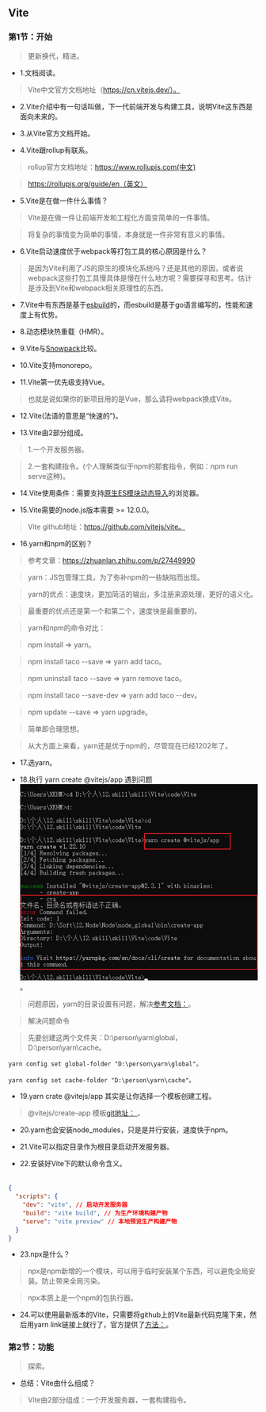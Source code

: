 ## Vite

### 第1节：开始

>更新换代，精进。

- 1.文档阅读。

>Vite中文官方文档地址（https://cn.vitejs.dev/）。

- 2.Vite介绍中有一句话叫做，下一代前端开发与构建工具，说明Vite这东西是面向未来的。

- 3.从Vite官方文档开始。

- 4.Vite跟rollup有联系。

>rollup官方文档地址：https://www.rollupjs.com(中文)

>https://rollupjs.org/guide/en（英文）

- 5.Vite是在做一件什么事情？

>Vite是在做一件让前端开发和工程化方面变简单的一件事情。

>将复杂的事情变为简单的事情，本身就是一件非常有意义的事情。

- 6.Vite启动速度优于webpack等打包工具的核心原因是什么？

>是因为Vite利用了JS的原生的模块化系统吗？还是其他的原因，或者说webpack这些打包工具慢具体是慢在什么地方呢？需要探寻和思考。估计是涉及到Vite和webpack相关原理性的东西。

- 7.Vite中有东西是基于[esbuild](https://esbuild.github.io/)的，而esbuild是基于go语言编写的，性能和速度上有优势。

- 8.动态模块热重载（HMR）。

- 9.Vite与[Snowpack](https://www.snowpack.dev/)比较。

- 10.Vite支持monorepo。

- 11.Vite第一优先级支持Vue。

>也就是说如果你的新项目用的是Vue，那么请将webpack换成Vite。

- 12.Vite(法语的意思是“快速的”)。

- 13.Vite由2部分组成。

>1.一个开发服务器。

>2.一套构建指令。(个人理解类似于npm的那套指令，例如：npm run serve这种)。

- 14.Vite使用条件：需要支持[原生ES模块动态导入](https://caniuse.com/es6-module-dynamic-import)的浏览器。

- 15.Vite需要的node.js版本需要 >= 12.0.0。

> Vite github地址：https://github.com/vitejs/vite。

- 16.yarn和npm的区别？

>参考文章：https://zhuanlan.zhihu.com/p/27449990

>yarn：JS包管理工具，为了弥补npm的一些缺陷而出现。

>yarn的优点：速度块，更加简洁的输出，多注册来源处理，更好的语义化。

>最重要的优点还是第一个和第二个，速度快是最重要的。

>yarn和npm的命令对比：

>npm install => yarn。

>npm install taco --save => yarn add taco。

>npm uninstall taco --save => yarn remove taco。

>npm install taco --save-dev => yarn add taco --dev。

>npm update --save => yarn upgrade。

>简单即合理思想。

>从大方面上来看，yarn还是优于npm的，尽管现在已经1202年了。

- 17.选yarn。

- 18.执行 yarn create @vitejs/app 遇到问题<img src="./../images/执行yarn创建命令报错.png">。

>问题原因，yarn的目录设置有问题，解决[参考文档：](https://juejin.cn/post/6844904111570190349)。

>解决问题命令

>先要创建这两个文件夹：D:\person\yarn\global，D:\person\yarn\cache。

```code
yarn config set global-folder "D:\person\yarn\global"。

yarn config set cache-folder "D:\person\yarn\cache"。

```

- 19.yarn crate @vitejs/app 其实是让你选择一个模板创建工程。

>@vitejs/create-app 模板[git地址： ](https://github.com/vitejs/vite/tree/main/packages/create-app)。

- 20.yarn也会安装node_modules，只是是并行安装，速度快于npm。

- 21.Vite可以指定目录作为根目录启动开发服务器。

- 22.安装好Vite下的默认命令含义。

```json

{
  "scripts": {
    "dev": "vite", // 启动开发服务器
    "build": "vite build", // 为生产环境构建产物
    "serve": "vite preview" // 本地预览生产构建产物
  }
}

```

- 23.npx是什么？

>npx是npm新增的一个模块，可以用于临时安装某个东西，可以避免全局安装。防止带来全局污染。

>npx本质上是一个npm的包执行器。

- 24.可以使用最新版本的Vite，只需要将github上的Vite最新代码克隆下来，然后用yarn link链接上就行了，官方提供了[方法：](https://cn.vitejs.dev/guide/#command-line-interface)。

### 第2节：功能

>探索。

- 总结：Vite由什么组成？

>Vite由2部分组成：一个开发服务器，一套构建指令。
